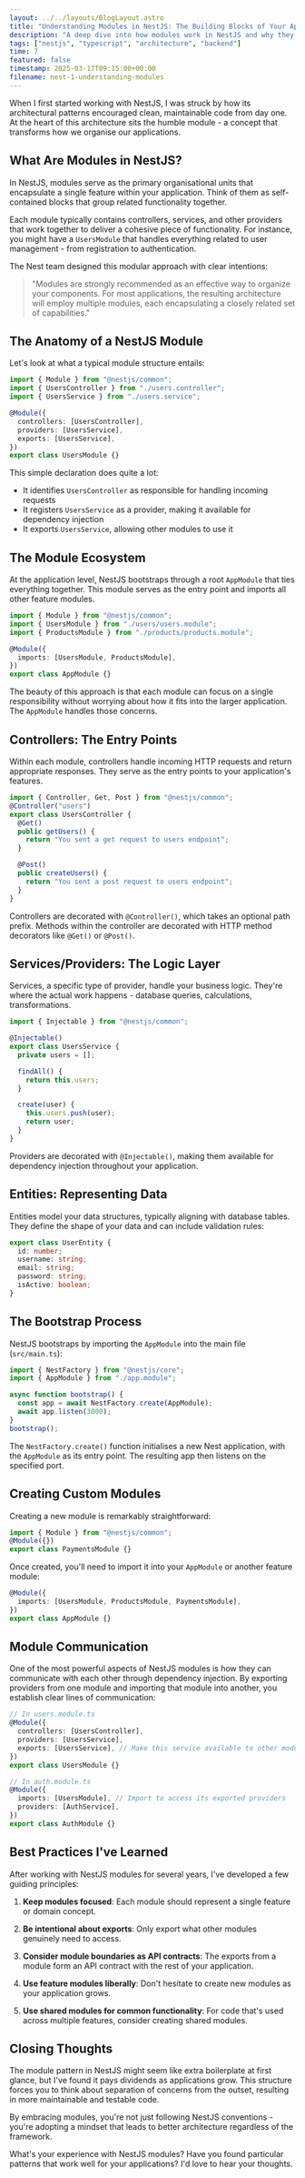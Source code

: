 ```yaml
---
layout: ../../layouts/BlogLayout.astro
title: "Understanding Modules in NestJS: The Building Blocks of Your Application"
description: "A deep dive into how modules work in NestJS and why they're crucial for maintainable applications"
tags: ["nestjs", "typescript", "architecture", "backend"]
time: 7
featured: false
timestamp: 2025-03-17T09:15:00+00:00
filename: nest-1-understanding-modules
---
```


When I first started working with NestJS, I was struck by how its architectural patterns encouraged clean, maintainable code from day one. At the heart of this architecture sits the humble module - a concept that transforms how we organise our applications.

## What Are Modules in NestJS?

In NestJS, modules serve as the primary organisational units that encapsulate a single feature within your application. Think of them as self-contained blocks that group related functionality together.

Each module typically contains controllers, services, and other providers that work together to deliver a cohesive piece of functionality. For instance, you might have a `UsersModule` that handles everything related to user management - from registration to authentication.

The Nest team designed this modular approach with clear intentions:

> "Modules are strongly recommended as an effective way to organize your components. For most applications, the resulting architecture will employ multiple modules, each encapsulating a closely related set of capabilities."

## The Anatomy of a NestJS Module

Let's look at what a typical module structure entails:

```typescript
import { Module } from "@nestjs/common";
import { UsersController } from "./users.controller";
import { UsersService } from "./users.service";

@Module({
  controllers: [UsersController],
  providers: [UsersService],
  exports: [UsersService],
})
export class UsersModule {}
```

This simple declaration does quite a lot:

- It identifies `UsersController` as responsible for handling incoming requests
- It registers `UsersService` as a provider, making it available for dependency injection
- It exports `UsersService`, allowing other modules to use it

## The Module Ecosystem

At the application level, NestJS bootstraps through a root `AppModule` that ties everything together. This module serves as the entry point and imports all other feature modules.

```typescript
import { Module } from "@nestjs/common";
import { UsersModule } from "./users/users.module";
import { ProductsModule } from "./products/products.module";

@Module({
  imports: [UsersModule, ProductsModule],
})
export class AppModule {}
```

The beauty of this approach is that each module can focus on a single responsibility without worrying about how it fits into the larger application. The `AppModule` handles those concerns.

## Controllers: The Entry Points

Within each module, controllers handle incoming HTTP requests and return appropriate responses. They serve as the entry points to your application's features.

```typescript
import { Controller, Get, Post } from "@nestjs/common";
@Controller("users")
export class UsersController {
  @Get()
  public getUsers() {
    return "You sent a get request to users endpoint";
  }

  @Post()
  public createUsers() {
    return "You sent a post request to users endpoint";
  }
}
```

Controllers are decorated with `@Controller()`, which takes an optional path prefix. Methods within the controller are decorated with HTTP method decorators like `@Get()` or `@Post()`.

## Services/Providers: The Logic Layer

Services, a specific type of provider, handle your business logic. They're where the actual work happens - database queries, calculations, transformations.

```typescript
import { Injectable } from "@nestjs/common";

@Injectable()
export class UsersService {
  private users = [];

  findAll() {
    return this.users;
  }

  create(user) {
    this.users.push(user);
    return user;
  }
}
```

Providers are decorated with `@Injectable()`, making them available for dependency injection throughout your application.

## Entities: Representing Data

Entities model your data structures, typically aligning with database tables. They define the shape of your data and can include validation rules:

```typescript
export class UserEntity {
  id: number;
  username: string;
  email: string;
  password: string;
  isActive: boolean;
}
```

## The Bootstrap Process

NestJS bootstraps by importing the `AppModule` into the main file (`src/main.ts`):

```typescript
import { NestFactory } from "@nestjs/core";
import { AppModule } from "./app.module";

async function bootstrap() {
  const app = await NestFactory.create(AppModule);
  await app.listen(3000);
}
bootstrap();
```

The `NestFactory.create()` function initialises a new Nest application, with the `AppModule` as its entry point. The resulting app then listens on the specified port.

## Creating Custom Modules

Creating a new module is remarkably straightforward:

```typescript
import { Module } from "@nestjs/common";
@Module({})
export class PaymentsModule {}
```

Once created, you'll need to import it into your `AppModule` or another feature module:

```typescript
@Module({
  imports: [UsersModule, ProductsModule, PaymentsModule],
})
export class AppModule {}
```

## Module Communication

One of the most powerful aspects of NestJS modules is how they can communicate with each other through dependency injection. By exporting providers from one module and importing that module into another, you establish clear lines of communication:

```typescript
// In users.module.ts
@Module({
  controllers: [UsersController],
  providers: [UsersService],
  exports: [UsersService], // Make this service available to other modules
})
export class UsersModule {}

// In auth.module.ts
@Module({
  imports: [UsersModule], // Import to access its exported providers
  providers: [AuthService],
})
export class AuthModule {}
```

## Best Practices I've Learned

After working with NestJS modules for several years, I've developed a few guiding principles:

1. **Keep modules focused**: Each module should represent a single feature or domain concept.

2. **Be intentional about exports**: Only export what other modules genuinely need to access.

3. **Consider module boundaries as API contracts**: The exports from a module form an API contract with the rest of your application.

4. **Use feature modules liberally**: Don't hesitate to create new modules as your application grows.

5. **Use shared modules for common functionality**: For code that's used across multiple features, consider creating shared modules.

## Closing Thoughts

The module pattern in NestJS might seem like extra boilerplate at first glance, but I've found it pays dividends as applications grow. This structure forces you to think about separation of concerns from the outset, resulting in more maintainable and testable code.

By embracing modules, you're not just following NestJS conventions - you're adopting a mindset that leads to better architecture regardless of the framework.

What's your experience with NestJS modules? Have you found particular patterns that work well for your applications? I'd love to hear your thoughts.
